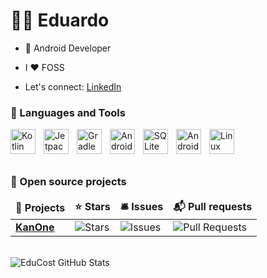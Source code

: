 # 👨‍💻 Eduardo

- 📱 Android Developer

- I ❤️ FOSS

- Let's connect: [LinkedIn](https://www.linkedin.com/in/edu-costa-dev)
  


### 🧰 Languages and Tools
<img align="left" alt="Kotlin" width="40px" style="padding-right:10px;" src="https://devicon-website.vercel.app/api/kotlin/original.svg"></img>
<img align="left" alt="Jetpack Compose" width="40px" style="padding-right:10px;" src="https://cdn.jsdelivr.net/gh/devicons/devicon@latest/icons/jetpackcompose/jetpackcompose-original.svg"></img>
<img align="left" alt="Gradle" width="40px" style="padding-right:10px;" src="https://devicon-website.vercel.app/api/gradle/plain.svg"></img>
<img align="left" alt="Android Studio" width="40px" style="padding-right:10px;" src="https://devicon-website.vercel.app/api/androidstudio/original.svg"></img>
<img align="left" alt="SQLite" width="40px" style="padding-right:10px;" src="https://devicon-website.vercel.app/api/sqlite/original.svg"></img>
<img align="left" alt="Android" width="40px" style="padding-right:10px;" src="https://devicon-website.vercel.app/api/android/original.svg"></img>
<img align="left" alt="Linux" width="40px" style="padding-right:10px;" src="https://devicon-website.vercel.app/api/linux/original.svg"></img>

<br><br><br>

<h3> 🚧 Open source projects</h3>
<table>
  <thead align="center">
    <tr border: none;>
      <td><b>🎁 Projects</b></td>
      <td><b>⭐ Stars</b></td>
      <td><b>🛎 Issues</b></td>
      <td><b>📬 Pull requests</b></td>
    </tr>
  </thead>
  <tbody>
     <tr>
      <td><a href="https://github.com/EduCost/KanOne"><b>KanOne</b></a></td>
      <td><img alt="Stars" src="https://img.shields.io/github/stars/EduCost/KanOne?style=flat-square&labelColor=343b41"/></td>
      <td><img alt="Issues" src="https://img.shields.io/github/issues/EduCost/KanOne?style=flat-square&labelColor=343b41"/></td>
      <td><img alt="Pull Requests" src="https://img.shields.io/github/issues-pr/EduCost/KanOne?style=flat-square&labelColor=343b41"/></td>
    </tr>
  </tbody>
</table>

<br>

<img src="https://github-readme-stats.vercel.app/api?username=EduCost&show_icons=true&theme=darcula&include_all_commits=true&count_private=true&hide=issues" alt="EduCost GitHub Stats" />

